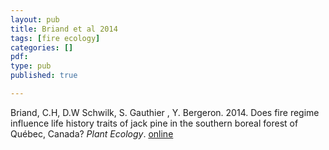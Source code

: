 ```yaml
---
layout: pub
title: Briand et al 2014
tags: [fire ecology]
categories: []
pdf:
type: pub
published: true

---
```

Briand, C.H,  D.W Schwilk, S. Gauthier , Y. Bergeron. 2014. Does fire regime influence life history traits of jack pine in the southern boreal forest of Québec, Canada? *Plant Ecology*. [online](http://link.springer.com/article/10.1007/s11258-014-0424-x)
